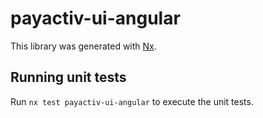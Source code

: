 # payactiv-ui-angular

This library was generated with [Nx](https://nx.dev).

## Running unit tests

Run `nx test payactiv-ui-angular` to execute the unit tests.
